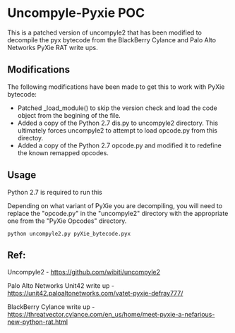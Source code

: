 # Uncompyle-Pyxie POC
This is a patched version of uncompyle2 that has been modified to decompile the pyx bytecode from the BlackBerry Cylance and Palo Alto Networks PyXie RAT write ups.

## Modifications
The following modifications have been made to get this to work with PyXie bytecode:
* Patched _load_module() to skip the version check and load the code object from the begining of the file.
* Added a copy of the Python 2.7 dis.py to uncompyle2 directory. This ultimately forces uncompyle2 to attempt to load opcode.py from this directoy.
* Added a copy of the Python 2.7 opcode.py and modified it to redefine the known remapped opcodes. 

## Usage
Python 2.7 is required to run this

Depending on what variant of PyXie you are decompiling, you will need to replace the "opcode.py"  in the "uncompyle2" directory with the appropriate one from the "PyXie Opcodes" directory. 

```
python uncompyle2.py pyXie_bytecode.pyx
``` 



## Ref: 
Uncompyle2 -  https://github.com/wibiti/uncompyle2

Palo Alto Networks Unit42 write up - https://unit42.paloaltonetworks.com/vatet-pyxie-defray777/

BlackBerry Cylance write up -  https://threatvector.cylance.com/en_us/home/meet-pyxie-a-nefarious-new-python-rat.html
